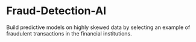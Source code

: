 # Fraud-Detection-AI
Build predictive models on highly skewed data by selecting an example of fraudulent transactions in the financial institutions.
